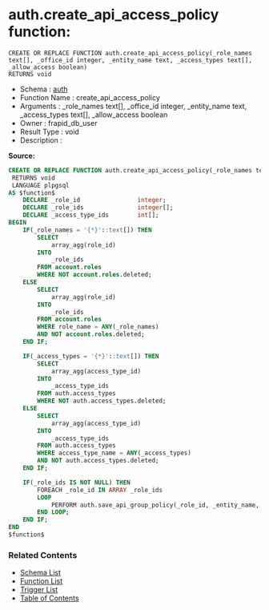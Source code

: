 # auth.create_api_access_policy function:

```plpgsql
CREATE OR REPLACE FUNCTION auth.create_api_access_policy(_role_names text[], _office_id integer, _entity_name text, _access_types text[], _allow_access boolean)
RETURNS void
```
* Schema : [auth](../../schemas/auth.md)
* Function Name : create_api_access_policy
* Arguments : _role_names text[], _office_id integer, _entity_name text, _access_types text[], _allow_access boolean
* Owner : frapid_db_user
* Result Type : void
* Description : 


**Source:**
```sql
CREATE OR REPLACE FUNCTION auth.create_api_access_policy(_role_names text[], _office_id integer, _entity_name text, _access_types text[], _allow_access boolean)
 RETURNS void
 LANGUAGE plpgsql
AS $function$
    DECLARE _role_id                integer;
    DECLARE _role_ids               integer[];
    DECLARE _access_type_ids        int[];
BEGIN
    IF(_role_names = '{*}'::text[]) THEN
        SELECT
            array_agg(role_id)
        INTO
            _role_ids
        FROM account.roles
		WHERE NOT account.roles.deleted;
    ELSE
        SELECT
            array_agg(role_id)
        INTO
            _role_ids
        FROM account.roles
        WHERE role_name = ANY(_role_names)
		AND NOT account.roles.deleted;
    END IF;

    IF(_access_types = '{*}'::text[]) THEN
        SELECT
            array_agg(access_type_id)
        INTO
            _access_type_ids
        FROM auth.access_types
		WHERE NOT auth.access_types.deleted;
    ELSE
        SELECT
            array_agg(access_type_id)
        INTO
            _access_type_ids
        FROM auth.access_types
        WHERE access_type_name = ANY(_access_types)
		AND NOT auth.access_types.deleted;
    END IF;

    IF(_role_ids IS NOT NULL) THEN
        FOREACH _role_id IN ARRAY _role_ids
        LOOP
            PERFORM auth.save_api_group_policy(_role_id, _entity_name, _office_id, _access_type_ids, _allow_access);
        END LOOP;
    END IF;
END
$function$

```

### Related Contents
* [Schema List](../../schemas.md)
* [Function List](../../functions.md)
* [Trigger List](../../triggers.md)
* [Table of Contents](../../README.md)

